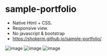 # sample-portfolio
- Native Html + CSS.
- Responsive view.
- No javascript & bootstrap
- https://shokerm.github.io/sample-portfolio/

![image](https://github.com/shokerm/sample-portfolio/assets/96984377/7b5fd896-7b10-421f-a64d-ea5611e373ce)
![image](https://github.com/shokerm/sample-portfolio/assets/96984377/7bc403f5-314e-4fca-8387-52ad29f1a421)
![image](https://github.com/shokerm/sample-portfolio/assets/96984377/3e179b32-f458-4332-bddf-f655b1c232eb)

